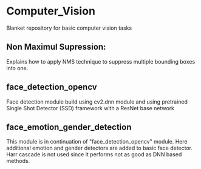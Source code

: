 # Computer_Vision
Blanket repository for basic computer vision tasks

## Non Maximul Supression:

Explains how to apply NMS technique to suppress multiple bounding boxes into one.

## face_detection_opencv

Face detection module build using cv2.dnn module and using pretrained Single Shot Detector (SSD) framework with a ResNet base network

## face_emotion_gender_detection

This module is in continuation of "face_detection_opencv" module. Here additional emotion and gender detectors are added to basic face detector. Harr cascade is not used since it performs not as good as DNN based methods.
